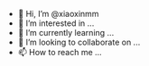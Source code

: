 - 👋 Hi, I’m @xiaoxinmm
- 👀 I’m interested in ...
- 🌱 I’m currently learning ...
- 💞️ I’m looking to collaborate on ...
- 📫 How to reach me ...

<!---
中国人就应该用中文
--->
